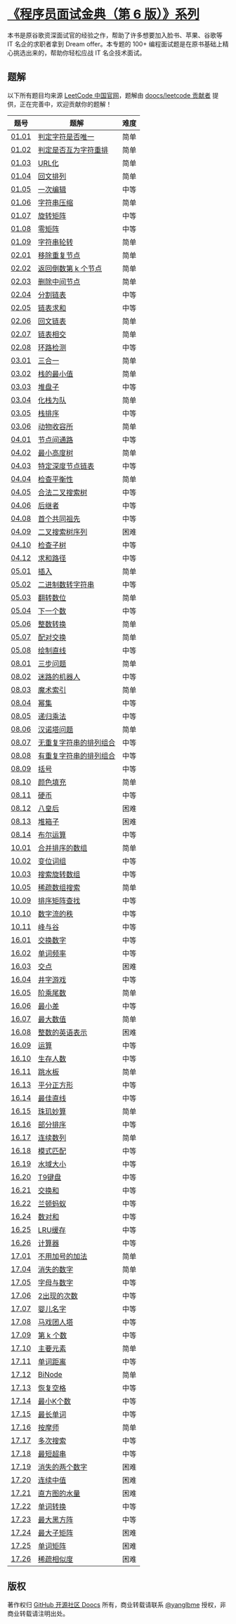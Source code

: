 # [《程序员面试金典（第 6 版）》系列](https://leetcode-cn.com/problemset/lcci/)
本书是原谷歌资深面试官的经验之作，帮助了许多想要加入脸书、苹果、谷歌等 IT 名企的求职者拿到 Dream offer。本专题的 100+ 编程面试题是在原书基础上精心挑选出来的，帮助你轻松应战 IT 名企技术面试。

## 题解
以下所有题目均来源 [LeetCode 中国官网](https://leetcode-cn.com/problemset/lcci/)，题解由 [doocs/leetcode 贡献者](https://github.com/doocs/leetcode/graphs/contributors) 提供，正在完善中，欢迎贡献你的题解！

|  题号  |  题解  |  难度  |
| --- | --- | --- |
|  [01.01](https://leetcode-cn.com/problems/is-unique-lcci)  |  [判定字符是否唯一](/lcci/%E9%9D%A2%E8%AF%95%E9%A2%98%2001.01.%20%E5%88%A4%E5%AE%9A%E5%AD%97%E7%AC%A6%E6%98%AF%E5%90%A6%E5%94%AF%E4%B8%80/README.md)  |  简单  |
|  [01.02](https://leetcode-cn.com/problems/check-permutation-lcci)  |  [判定是否互为字符重排](/lcci/%E9%9D%A2%E8%AF%95%E9%A2%98%2001.02.%20%E5%88%A4%E5%AE%9A%E6%98%AF%E5%90%A6%E4%BA%92%E4%B8%BA%E5%AD%97%E7%AC%A6%E9%87%8D%E6%8E%92/README.md)  |  简单  |
|  [01.03](https://leetcode-cn.com/problems/string-to-url-lcci)  |  [URL化](/lcci/%E9%9D%A2%E8%AF%95%E9%A2%98%2001.03.%20URL%E5%8C%96/README.md)  |  简单  |
|  [01.04](https://leetcode-cn.com/problems/palindrome-permutation-lcci)  |  [回文排列](/lcci/%E9%9D%A2%E8%AF%95%E9%A2%98%2001.04.%20%E5%9B%9E%E6%96%87%E6%8E%92%E5%88%97/README.md)  |  简单  |
|  [01.05](https://leetcode-cn.com/problems/one-away-lcci)  |  [一次编辑](/lcci/%E9%9D%A2%E8%AF%95%E9%A2%98%2001.05.%20%E4%B8%80%E6%AC%A1%E7%BC%96%E8%BE%91/README.md)  |  中等  |
|  [01.06](https://leetcode-cn.com/problems/compress-string-lcci)  |  [字符串压缩](/lcci/%E9%9D%A2%E8%AF%95%E9%A2%98%2001.06.%20%E5%AD%97%E7%AC%A6%E4%B8%B2%E5%8E%8B%E7%BC%A9/README.md)  |  简单  |
|  [01.07](https://leetcode-cn.com/problems/rotate-matrix-lcci)  |  [旋转矩阵](/lcci/%E9%9D%A2%E8%AF%95%E9%A2%98%2001.07.%20%E6%97%8B%E8%BD%AC%E7%9F%A9%E9%98%B5/README.md)  |  中等  |
|  [01.08](https://leetcode-cn.com/problems/zero-matrix-lcci)  |  [零矩阵](/lcci/%E9%9D%A2%E8%AF%95%E9%A2%98%2001.08.%20%E9%9B%B6%E7%9F%A9%E9%98%B5/README.md)  |  中等  |
|  [01.09](https://leetcode-cn.com/problems/string-rotation-lcci)  |  [字符串轮转](/lcci/%E9%9D%A2%E8%AF%95%E9%A2%98%2001.09.%20%E5%AD%97%E7%AC%A6%E4%B8%B2%E8%BD%AE%E8%BD%AC/README.md)  |  简单  |
|  [02.01](https://leetcode-cn.com/problems/remove-duplicate-node-lcci)  |  [移除重复节点](/lcci/%E9%9D%A2%E8%AF%95%E9%A2%98%2002.01.%20%E7%A7%BB%E9%99%A4%E9%87%8D%E5%A4%8D%E8%8A%82%E7%82%B9/README.md)  |  简单  |
|  [02.02](https://leetcode-cn.com/problems/kth-node-from-end-of-list-lcci)  |  [返回倒数第 k 个节点](/lcci/%E9%9D%A2%E8%AF%95%E9%A2%98%2002.02.%20%E8%BF%94%E5%9B%9E%E5%80%92%E6%95%B0%E7%AC%AC%20k%20%E4%B8%AA%E8%8A%82%E7%82%B9/README.md)  |  简单  |
|  [02.03](https://leetcode-cn.com/problems/delete-middle-node-lcci)  |  [删除中间节点](/lcci/%E9%9D%A2%E8%AF%95%E9%A2%98%2002.03.%20%E5%88%A0%E9%99%A4%E4%B8%AD%E9%97%B4%E8%8A%82%E7%82%B9/README.md)  |  简单  |
|  [02.04](https://leetcode-cn.com/problems/partition-list-lcci)  |  [分割链表](/lcci/%E9%9D%A2%E8%AF%95%E9%A2%98%2002.04.%20%E5%88%86%E5%89%B2%E9%93%BE%E8%A1%A8/README.md)  |  中等  |
|  [02.05](https://leetcode-cn.com/problems/sum-lists-lcci)  |  [链表求和](/lcci/%E9%9D%A2%E8%AF%95%E9%A2%98%2002.05.%20%E9%93%BE%E8%A1%A8%E6%B1%82%E5%92%8C/README.md)  |  中等  |
|  [02.06](https://leetcode-cn.com/problems/palindrome-linked-list-lcci)  |  [回文链表](/lcci/%E9%9D%A2%E8%AF%95%E9%A2%98%2002.06.%20%E5%9B%9E%E6%96%87%E9%93%BE%E8%A1%A8/README.md)  |  简单  |
|  [02.07](https://leetcode-cn.com/problems/intersection-of-two-linked-lists-lcci)  |  [链表相交](/lcci/%E9%9D%A2%E8%AF%95%E9%A2%98%2002.07.%20%E9%93%BE%E8%A1%A8%E7%9B%B8%E4%BA%A4/README.md)  |  简单  |
|  [02.08](https://leetcode-cn.com/problems/linked-list-cycle-lcci)  |  [环路检测](/lcci/%E9%9D%A2%E8%AF%95%E9%A2%98%2002.08.%20%E7%8E%AF%E8%B7%AF%E6%A3%80%E6%B5%8B/README.md)  |  中等  |
|  [03.01](https://leetcode-cn.com/problems/three-in-one-lcci)  |  [三合一](/lcci/%E9%9D%A2%E8%AF%95%E9%A2%98%2003.01.%20%E4%B8%89%E5%90%88%E4%B8%80/README.md)  |  简单  |
|  [03.02](https://leetcode-cn.com/problems/min-stack-lcci)  |  [栈的最小值](/lcci/%E9%9D%A2%E8%AF%95%E9%A2%98%2003.02.%20%E6%A0%88%E7%9A%84%E6%9C%80%E5%B0%8F%E5%80%BC/README.md)  |  简单  |
|  [03.03](https://leetcode-cn.com/problems/stack-of-plates-lcci)  |  [堆盘子](/lcci/%E9%9D%A2%E8%AF%95%E9%A2%98%2003.03.%20%E5%A0%86%E7%9B%98%E5%AD%90/README.md)  |  中等  |
|  [03.04](https://leetcode-cn.com/problems/implement-queue-using-stacks-lcci)  |  [化栈为队](/lcci/%E9%9D%A2%E8%AF%95%E9%A2%98%2003.04.%20%E5%8C%96%E6%A0%88%E4%B8%BA%E9%98%9F/README.md)  |  简单  |
|  [03.05](https://leetcode-cn.com/problems/sort-of-stacks-lcci)  |  [栈排序](/lcci/%E9%9D%A2%E8%AF%95%E9%A2%98%2003.05.%20%E6%A0%88%E6%8E%92%E5%BA%8F/README.md)  |  中等  |
|  [03.06](https://leetcode-cn.com/problems/animal-shelter-lcci)  |  [动物收容所](/lcci/%E9%9D%A2%E8%AF%95%E9%A2%98%2003.06.%20%E5%8A%A8%E7%89%A9%E6%94%B6%E5%AE%B9%E6%89%80/README.md)  |  简单  |
|  [04.01](https://leetcode-cn.com/problems/route-between-nodes-lcci)  |  [节点间通路](/lcci/%E9%9D%A2%E8%AF%95%E9%A2%98%2004.01.%20%E8%8A%82%E7%82%B9%E9%97%B4%E9%80%9A%E8%B7%AF/README.md)  |  中等  |
|  [04.02](https://leetcode-cn.com/problems/minimum-height-tree-lcci)  |  [最小高度树](/lcci/%E9%9D%A2%E8%AF%95%E9%A2%98%2004.02.%20%E6%9C%80%E5%B0%8F%E9%AB%98%E5%BA%A6%E6%A0%91/README.md)  |  简单  |
|  [04.03](https://leetcode-cn.com/problems/list-of-depth-lcci)  |  [特定深度节点链表](/lcci/%E9%9D%A2%E8%AF%95%E9%A2%98%2004.03.%20%E7%89%B9%E5%AE%9A%E6%B7%B1%E5%BA%A6%E8%8A%82%E7%82%B9%E9%93%BE%E8%A1%A8/README.md)  |  中等  |
|  [04.04](https://leetcode-cn.com/problems/check-balance-lcci)  |  [检查平衡性](/lcci/%E9%9D%A2%E8%AF%95%E9%A2%98%2004.04.%20%E6%A3%80%E6%9F%A5%E5%B9%B3%E8%A1%A1%E6%80%A7/README.md)  |  简单  |
|  [04.05](https://leetcode-cn.com/problems/legal-binary-search-tree-lcci)  |  [合法二叉搜索树](/lcci/%E9%9D%A2%E8%AF%95%E9%A2%98%2004.05.%20%E5%90%88%E6%B3%95%E4%BA%8C%E5%8F%89%E6%90%9C%E7%B4%A2%E6%A0%91/README.md)  |  中等  |
|  [04.06](https://leetcode-cn.com/problems/successor-lcci)  |  [后继者](/lcci/%E9%9D%A2%E8%AF%95%E9%A2%98%2004.06.%20%E5%90%8E%E7%BB%A7%E8%80%85/README.md)  |  中等  |
|  [04.08](https://leetcode-cn.com/problems/first-common-ancestor-lcci)  |  [首个共同祖先](/lcci/%E9%9D%A2%E8%AF%95%E9%A2%98%2004.08.%20%E9%A6%96%E4%B8%AA%E5%85%B1%E5%90%8C%E7%A5%96%E5%85%88/README.md)  |  中等  |
|  [04.09](https://leetcode-cn.com/problems/bst-sequences-lcci)  |  [二叉搜索树序列](/lcci/%E9%9D%A2%E8%AF%95%E9%A2%98%2004.09.%20%E4%BA%8C%E5%8F%89%E6%90%9C%E7%B4%A2%E6%A0%91%E5%BA%8F%E5%88%97/README.md)  |  困难  |
|  [04.10](https://leetcode-cn.com/problems/check-subtree-lcci)  |  [检查子树](/lcci/%E9%9D%A2%E8%AF%95%E9%A2%98%2004.10.%20%E6%A3%80%E6%9F%A5%E5%AD%90%E6%A0%91/README.md)  |  中等  |
|  [04.12](https://leetcode-cn.com/problems/paths-with-sum-lcci)  |  [求和路径](/lcci/%E9%9D%A2%E8%AF%95%E9%A2%98%2004.12.%20%E6%B1%82%E5%92%8C%E8%B7%AF%E5%BE%84/README.md)  |  中等  |
|  [05.01](https://leetcode-cn.com/problems/insert-into-bits-lcci)  |  [插入](/lcci/%E9%9D%A2%E8%AF%95%E9%A2%98%2005.01.%20%E6%8F%92%E5%85%A5/README.md)  |  简单  |
|  [05.02](https://leetcode-cn.com/problems/bianry-number-to-string-lcci)  |  [二进制数转字符串](/lcci/%E9%9D%A2%E8%AF%95%E9%A2%98%2005.02.%20%E4%BA%8C%E8%BF%9B%E5%88%B6%E6%95%B0%E8%BD%AC%E5%AD%97%E7%AC%A6%E4%B8%B2/README.md)  |  中等  |
|  [05.03](https://leetcode-cn.com/problems/reverse-bits-lcci)  |  [翻转数位](/lcci/%E9%9D%A2%E8%AF%95%E9%A2%98%2005.03.%20%E7%BF%BB%E8%BD%AC%E6%95%B0%E4%BD%8D/README.md)  |  简单  |
|  [05.04](https://leetcode-cn.com/problems/closed-number-lcci)  |  [下一个数](/lcci/%E9%9D%A2%E8%AF%95%E9%A2%98%2005.04.%20%E4%B8%8B%E4%B8%80%E4%B8%AA%E6%95%B0/README.md)  |  中等  |
|  [05.06](https://leetcode-cn.com/problems/convert-integer-lcci)  |  [整数转换](/lcci/%E9%9D%A2%E8%AF%95%E9%A2%98%2005.06.%20%E6%95%B4%E6%95%B0%E8%BD%AC%E6%8D%A2/README.md)  |  简单  |
|  [05.07](https://leetcode-cn.com/problems/exchange-lcci)  |  [配对交换](/lcci/%E9%9D%A2%E8%AF%95%E9%A2%98%2005.07.%20%E9%85%8D%E5%AF%B9%E4%BA%A4%E6%8D%A2/README.md)  |  简单  |
|  [05.08](https://leetcode-cn.com/problems/draw-line-lcci)  |  [绘制直线](/lcci/%E9%9D%A2%E8%AF%95%E9%A2%98%2005.08.%20%E7%BB%98%E5%88%B6%E7%9B%B4%E7%BA%BF/README.md)  |  中等  |
|  [08.01](https://leetcode-cn.com/problems/three-steps-problem-lcci)  |  [三步问题](/lcci/%E9%9D%A2%E8%AF%95%E9%A2%98%2008.01.%20%E4%B8%89%E6%AD%A5%E9%97%AE%E9%A2%98/README.md)  |  简单  |
|  [08.02](https://leetcode-cn.com/problems/robot-in-a-grid-lcci)  |  [迷路的机器人](/lcci/%E9%9D%A2%E8%AF%95%E9%A2%98%2008.02.%20%E8%BF%B7%E8%B7%AF%E7%9A%84%E6%9C%BA%E5%99%A8%E4%BA%BA/README.md)  |  中等  |
|  [08.03](https://leetcode-cn.com/problems/magic-index-lcci)  |  [魔术索引](/lcci/%E9%9D%A2%E8%AF%95%E9%A2%98%2008.03.%20%E9%AD%94%E6%9C%AF%E7%B4%A2%E5%BC%95/README.md)  |  简单  |
|  [08.04](https://leetcode-cn.com/problems/power-set-lcci)  |  [幂集](/lcci/%E9%9D%A2%E8%AF%95%E9%A2%98%2008.04.%20%E5%B9%82%E9%9B%86/README.md)  |  中等  |
|  [08.05](https://leetcode-cn.com/problems/recursive-mulitply-lcci)  |  [递归乘法](/lcci/%E9%9D%A2%E8%AF%95%E9%A2%98%2008.05.%20%E9%80%92%E5%BD%92%E4%B9%98%E6%B3%95/README.md)  |  中等  |
|  [08.06](https://leetcode-cn.com/problems/hanota-lcci)  |  [汉诺塔问题](/lcci/%E9%9D%A2%E8%AF%95%E9%A2%98%2008.06.%20%E6%B1%89%E8%AF%BA%E5%A1%94%E9%97%AE%E9%A2%98/README.md)  |  简单  |
|  [08.07](https://leetcode-cn.com/problems/permutation-i-lcci)  |  [无重复字符串的排列组合](/lcci/%E9%9D%A2%E8%AF%95%E9%A2%98%2008.07.%20%E6%97%A0%E9%87%8D%E5%A4%8D%E5%AD%97%E7%AC%A6%E4%B8%B2%E7%9A%84%E6%8E%92%E5%88%97%E7%BB%84%E5%90%88/README.md)  |  中等  |
|  [08.08](https://leetcode-cn.com/problems/permutation-ii-lcci)  |  [有重复字符串的排列组合](/lcci/%E9%9D%A2%E8%AF%95%E9%A2%98%2008.08.%20%E6%9C%89%E9%87%8D%E5%A4%8D%E5%AD%97%E7%AC%A6%E4%B8%B2%E7%9A%84%E6%8E%92%E5%88%97%E7%BB%84%E5%90%88/README.md)  |  中等  |
|  [08.09](https://leetcode-cn.com/problems/bracket-lcci)  |  [括号](/lcci/%E9%9D%A2%E8%AF%95%E9%A2%98%2008.09.%20%E6%8B%AC%E5%8F%B7/README.md)  |  中等  |
|  [08.10](https://leetcode-cn.com/problems/color-fill-lcci)  |  [颜色填充](/lcci/%E9%9D%A2%E8%AF%95%E9%A2%98%2008.10.%20%E9%A2%9C%E8%89%B2%E5%A1%AB%E5%85%85/README.md)  |  简单  |
|  [08.11](https://leetcode-cn.com/problems/coin-lcci)  |  [硬币](/lcci/%E9%9D%A2%E8%AF%95%E9%A2%98%2008.11.%20%E7%A1%AC%E5%B8%81/README.md)  |  中等  |
|  [08.12](https://leetcode-cn.com/problems/eight-queens-lcci)  |  [八皇后](/lcci/%E9%9D%A2%E8%AF%95%E9%A2%98%2008.12.%20%E5%85%AB%E7%9A%87%E5%90%8E/README.md)  |  困难  |
|  [08.13](https://leetcode-cn.com/problems/pile-box-lcci)  |  [堆箱子](/lcci/%E9%9D%A2%E8%AF%95%E9%A2%98%2008.13.%20%E5%A0%86%E7%AE%B1%E5%AD%90/README.md)  |  困难  |
|  [08.14](https://leetcode-cn.com/problems/boolean-evaluation-lcci)  |  [布尔运算](/lcci/%E9%9D%A2%E8%AF%95%E9%A2%98%2008.14.%20%E5%B8%83%E5%B0%94%E8%BF%90%E7%AE%97/README.md)  |  中等  |
|  [10.01](https://leetcode-cn.com/problems/sorted-merge-lcci)  |  [合并排序的数组](/lcci/%E9%9D%A2%E8%AF%95%E9%A2%98%2010.01.%20%E5%90%88%E5%B9%B6%E6%8E%92%E5%BA%8F%E7%9A%84%E6%95%B0%E7%BB%84/README.md)  |  简单  |
|  [10.02](https://leetcode-cn.com/problems/group-anagrams-lcci)  |  [变位词组](/lcci/%E9%9D%A2%E8%AF%95%E9%A2%98%2010.02.%20%E5%8F%98%E4%BD%8D%E8%AF%8D%E7%BB%84/README.md)  |  中等  |
|  [10.03](https://leetcode-cn.com/problems/search-rotate-array-lcci)  |  [搜索旋转数组](/lcci/%E9%9D%A2%E8%AF%95%E9%A2%98%2010.03.%20%E6%90%9C%E7%B4%A2%E6%97%8B%E8%BD%AC%E6%95%B0%E7%BB%84/README.md)  |  中等  |
|  [10.05](https://leetcode-cn.com/problems/sparse-array-search-lcci)  |  [稀疏数组搜索](/lcci/%E9%9D%A2%E8%AF%95%E9%A2%98%2010.05.%20%E7%A8%80%E7%96%8F%E6%95%B0%E7%BB%84%E6%90%9C%E7%B4%A2/README.md)  |  简单  |
|  [10.09](https://leetcode-cn.com/problems/sorted-matrix-search-lcci)  |  [排序矩阵查找](/lcci/%E9%9D%A2%E8%AF%95%E9%A2%98%2010.09.%20%E6%8E%92%E5%BA%8F%E7%9F%A9%E9%98%B5%E6%9F%A5%E6%89%BE/README.md)  |  中等  |
|  [10.10](https://leetcode-cn.com/problems/rank-from-stream-lcci)  |  [数字流的秩](/lcci/%E9%9D%A2%E8%AF%95%E9%A2%98%2010.10.%20%E6%95%B0%E5%AD%97%E6%B5%81%E7%9A%84%E7%A7%A9/README.md)  |  中等  |
|  [10.11](https://leetcode-cn.com/problems/peaks-and-valleys-lcci)  |  [峰与谷](/lcci/%E9%9D%A2%E8%AF%95%E9%A2%98%2010.11.%20%E5%B3%B0%E4%B8%8E%E8%B0%B7/README.md)  |  中等  |
|  [16.01](https://leetcode-cn.com/problems/swap-numbers-lcci)  |  [交换数字](/lcci/%E9%9D%A2%E8%AF%95%E9%A2%98%2016.01.%20%E4%BA%A4%E6%8D%A2%E6%95%B0%E5%AD%97/README.md)  |  中等  |
|  [16.02](https://leetcode-cn.com/problems/words-frequency-lcci)  |  [单词频率](/lcci/%E9%9D%A2%E8%AF%95%E9%A2%98%2016.02.%20%E5%8D%95%E8%AF%8D%E9%A2%91%E7%8E%87/README.md)  |  中等  |
|  [16.03](https://leetcode-cn.com/problems/intersection-lcci)  |  [交点](/lcci/%E9%9D%A2%E8%AF%95%E9%A2%98%2016.03.%20%E4%BA%A4%E7%82%B9/README.md)  |  困难  |
|  [16.04](https://leetcode-cn.com/problems/tic-tac-toe-lcci)  |  [井字游戏](/lcci/%E9%9D%A2%E8%AF%95%E9%A2%98%2016.04.%20%E4%BA%95%E5%AD%97%E6%B8%B8%E6%88%8F/README.md)  |  中等  |
|  [16.05](https://leetcode-cn.com/problems/factorial-zeros-lcci)  |  [阶乘尾数](/lcci/%E9%9D%A2%E8%AF%95%E9%A2%98%2016.05.%20%E9%98%B6%E4%B9%98%E5%B0%BE%E6%95%B0/README.md)  |  简单  |
|  [16.06](https://leetcode-cn.com/problems/smallest-difference-lcci)  |  [最小差](/lcci/%E9%9D%A2%E8%AF%95%E9%A2%98%2016.06.%20%E6%9C%80%E5%B0%8F%E5%B7%AE/README.md)  |  中等  |
|  [16.07](https://leetcode-cn.com/problems/maximum-lcci)  |  [最大数值](/lcci/%E9%9D%A2%E8%AF%95%E9%A2%98%2016.07.%20%E6%9C%80%E5%A4%A7%E6%95%B0%E5%80%BC/README.md)  |  简单  |
|  [16.08](https://leetcode-cn.com/problems/english-int-lcci)  |  [整数的英语表示](/lcci/%E9%9D%A2%E8%AF%95%E9%A2%98%2016.08.%20%E6%95%B4%E6%95%B0%E7%9A%84%E8%8B%B1%E8%AF%AD%E8%A1%A8%E7%A4%BA/README.md)  |  困难  |
|  [16.09](https://leetcode-cn.com/problems/operations-lcci)  |  [运算](/lcci/%E9%9D%A2%E8%AF%95%E9%A2%98%2016.09.%20%E8%BF%90%E7%AE%97/README.md)  |  中等  |
|  [16.10](https://leetcode-cn.com/problems/living-people-lcci)  |  [生存人数](/lcci/%E9%9D%A2%E8%AF%95%E9%A2%98%2016.10.%20%E7%94%9F%E5%AD%98%E4%BA%BA%E6%95%B0/README.md)  |  中等  |
|  [16.11](https://leetcode-cn.com/problems/diving-board-lcci)  |  [跳水板](/lcci/%E9%9D%A2%E8%AF%95%E9%A2%98%2016.11.%20%E8%B7%B3%E6%B0%B4%E6%9D%BF/README.md)  |  简单  |
|  [16.13](https://leetcode-cn.com/problems/bisect-squares-lcci)  |  [平分正方形](/lcci/%E9%9D%A2%E8%AF%95%E9%A2%98%2016.13.%20%E5%B9%B3%E5%88%86%E6%AD%A3%E6%96%B9%E5%BD%A2/README.md)  |  中等  |
|  [16.14](https://leetcode-cn.com/problems/best-line-lcci)  |  [最佳直线](/lcci/%E9%9D%A2%E8%AF%95%E9%A2%98%2016.14.%20%E6%9C%80%E4%BD%B3%E7%9B%B4%E7%BA%BF/README.md)  |  中等  |
|  [16.15](https://leetcode-cn.com/problems/master-mind-lcci)  |  [珠玑妙算](/lcci/%E9%9D%A2%E8%AF%95%E9%A2%98%2016.15.%20%E7%8F%A0%E7%8E%91%E5%A6%99%E7%AE%97/README.md)  |  简单  |
|  [16.16](https://leetcode-cn.com/problems/sub-sort-lcci)  |  [部分排序](/lcci/%E9%9D%A2%E8%AF%95%E9%A2%98%2016.16.%20%E9%83%A8%E5%88%86%E6%8E%92%E5%BA%8F/README.md)  |  中等  |
|  [16.17](https://leetcode-cn.com/problems/contiguous-sequence-lcci)  |  [连续数列](/lcci/%E9%9D%A2%E8%AF%95%E9%A2%98%2016.17.%20%E8%BF%9E%E7%BB%AD%E6%95%B0%E5%88%97/README.md)  |  简单  |
|  [16.18](https://leetcode-cn.com/problems/pattern-matching-lcci)  |  [模式匹配](/lcci/%E9%9D%A2%E8%AF%95%E9%A2%98%2016.18.%20%E6%A8%A1%E5%BC%8F%E5%8C%B9%E9%85%8D/README.md)  |  中等  |
|  [16.19](https://leetcode-cn.com/problems/pond-sizes-lcci)  |  [水域大小](/lcci/%E9%9D%A2%E8%AF%95%E9%A2%98%2016.19.%20%E6%B0%B4%E5%9F%9F%E5%A4%A7%E5%B0%8F/README.md)  |  中等  |
|  [16.20](https://leetcode-cn.com/problems/t9-lcci)  |  [T9键盘](/lcci/%E9%9D%A2%E8%AF%95%E9%A2%98%2016.20.%20T9%E9%94%AE%E7%9B%98/README.md)  |  中等  |
|  [16.21](https://leetcode-cn.com/problems/sum-swap-lcci)  |  [交换和](/lcci/%E9%9D%A2%E8%AF%95%E9%A2%98%2016.21.%20%E4%BA%A4%E6%8D%A2%E5%92%8C/README.md)  |  中等  |
|  [16.22](https://leetcode-cn.com/problems/langtons-ant-lcci)  |  [兰顿蚂蚁](/lcci/%E9%9D%A2%E8%AF%95%E9%A2%98%2016.22.%20%E5%85%B0%E9%A1%BF%E8%9A%82%E8%9A%81/README.md)  |  中等  |
|  [16.24](https://leetcode-cn.com/problems/pairs-with-sum-lcci)  |  [数对和](/lcci/%E9%9D%A2%E8%AF%95%E9%A2%98%2016.24.%20%E6%95%B0%E5%AF%B9%E5%92%8C/README.md)  |  中等  |
|  [16.25](https://leetcode-cn.com/problems/lru-cache-lcci)  |  [LRU缓存](/lcci/%E9%9D%A2%E8%AF%95%E9%A2%98%2016.25.%20LRU%E7%BC%93%E5%AD%98/README.md)  |  中等  |
|  [16.26](https://leetcode-cn.com/problems/calculator-lcci)  |  [计算器](/lcci/%E9%9D%A2%E8%AF%95%E9%A2%98%2016.26.%20%E8%AE%A1%E7%AE%97%E5%99%A8/README.md)  |  中等  |
|  [17.01](https://leetcode-cn.com/problems/add-without-plus-lcci)  |  [不用加号的加法](/lcci/%E9%9D%A2%E8%AF%95%E9%A2%98%2017.01.%20%E4%B8%8D%E7%94%A8%E5%8A%A0%E5%8F%B7%E7%9A%84%E5%8A%A0%E6%B3%95/README.md)  |  简单  |
|  [17.04](https://leetcode-cn.com/problems/missing-number-lcci)  |  [消失的数字](/lcci/%E9%9D%A2%E8%AF%95%E9%A2%98%2017.04.%20%E6%B6%88%E5%A4%B1%E7%9A%84%E6%95%B0%E5%AD%97/README.md)  |  简单  |
|  [17.05](https://leetcode-cn.com/problems/find-longest-subarray-lcci)  |  [ 字母与数字](/lcci/%E9%9D%A2%E8%AF%95%E9%A2%98%2017.05.%20%20%E5%AD%97%E6%AF%8D%E4%B8%8E%E6%95%B0%E5%AD%97/README.md)  |  中等  |
|  [17.06](https://leetcode-cn.com/problems/number-of-2s-in-range-lcci)  |  [2出现的次数](/lcci/%E9%9D%A2%E8%AF%95%E9%A2%98%2017.06.%202%E5%87%BA%E7%8E%B0%E7%9A%84%E6%AC%A1%E6%95%B0/README.md)  |  中等  |
|  [17.07](https://leetcode-cn.com/problems/baby-names-lcci)  |  [婴儿名字](/lcci/%E9%9D%A2%E8%AF%95%E9%A2%98%2017.07.%20%E5%A9%B4%E5%84%BF%E5%90%8D%E5%AD%97/README.md)  |  中等  |
|  [17.08](https://leetcode-cn.com/problems/circus-tower-lcci)  |  [马戏团人塔](/lcci/%E9%9D%A2%E8%AF%95%E9%A2%98%2017.08.%20%E9%A9%AC%E6%88%8F%E5%9B%A2%E4%BA%BA%E5%A1%94/README.md)  |  中等  |
|  [17.09](https://leetcode-cn.com/problems/get-kth-magic-number-lcci)  |  [第 k 个数](/lcci/%E9%9D%A2%E8%AF%95%E9%A2%98%2017.09.%20%E7%AC%AC%20k%20%E4%B8%AA%E6%95%B0/README.md)  |  中等  |
|  [17.10](https://leetcode-cn.com/problems/find-majority-element-lcci)  |  [主要元素](/lcci/%E9%9D%A2%E8%AF%95%E9%A2%98%2017.10.%20%E4%B8%BB%E8%A6%81%E5%85%83%E7%B4%A0/README.md)  |  简单  |
|  [17.11](https://leetcode-cn.com/problems/find-closest-lcci)  |  [单词距离](/lcci/%E9%9D%A2%E8%AF%95%E9%A2%98%2017.11.%20%E5%8D%95%E8%AF%8D%E8%B7%9D%E7%A6%BB/README.md)  |  中等  |
|  [17.12](https://leetcode-cn.com/problems/binode-lcci)  |  [BiNode](/lcci/%E9%9D%A2%E8%AF%95%E9%A2%98%2017.12.%20BiNode/README.md)  |  简单  |
|  [17.13](https://leetcode-cn.com/problems/re-space-lcci)  |  [恢复空格](/lcci/%E9%9D%A2%E8%AF%95%E9%A2%98%2017.13.%20%E6%81%A2%E5%A4%8D%E7%A9%BA%E6%A0%BC/README.md)  |  中等  |
|  [17.14](https://leetcode-cn.com/problems/smallest-k-lcci)  |  [最小K个数](/lcci/%E9%9D%A2%E8%AF%95%E9%A2%98%2017.14.%20%E6%9C%80%E5%B0%8FK%E4%B8%AA%E6%95%B0/README.md)  |  中等  |
|  [17.15](https://leetcode-cn.com/problems/longest-word-lcci)  |  [最长单词](/lcci/%E9%9D%A2%E8%AF%95%E9%A2%98%2017.15.%20%E6%9C%80%E9%95%BF%E5%8D%95%E8%AF%8D/README.md)  |  中等  |
|  [17.16](https://leetcode-cn.com/problems/the-masseuse-lcci)  |  [按摩师](/lcci/%E9%9D%A2%E8%AF%95%E9%A2%98%2017.16.%20%E6%8C%89%E6%91%A9%E5%B8%88/README.md)  |  简单  |
|  [17.17](https://leetcode-cn.com/problems/multi-search-lcci)  |  [多次搜索](/lcci/%E9%9D%A2%E8%AF%95%E9%A2%98%2017.17.%20%E5%A4%9A%E6%AC%A1%E6%90%9C%E7%B4%A2/README.md)  |  中等  |
|  [17.18](https://leetcode-cn.com/problems/shortest-supersequence-lcci)  |  [最短超串](/lcci/%E9%9D%A2%E8%AF%95%E9%A2%98%2017.18.%20%E6%9C%80%E7%9F%AD%E8%B6%85%E4%B8%B2/README.md)  |  中等  |
|  [17.19](https://leetcode-cn.com/problems/missing-two-lcci)  |  [消失的两个数字](/lcci/%E9%9D%A2%E8%AF%95%E9%A2%98%2017.19.%20%E6%B6%88%E5%A4%B1%E7%9A%84%E4%B8%A4%E4%B8%AA%E6%95%B0%E5%AD%97/README.md)  |  困难  |
|  [17.20](https://leetcode-cn.com/problems/continuous-median-lcci)  |  [连续中值](/lcci/%E9%9D%A2%E8%AF%95%E9%A2%98%2017.20.%20%E8%BF%9E%E7%BB%AD%E4%B8%AD%E5%80%BC/README.md)  |  困难  |
|  [17.21](https://leetcode-cn.com/problems/volume-of-histogram-lcci)  |  [直方图的水量](/lcci/%E9%9D%A2%E8%AF%95%E9%A2%98%2017.21.%20%E7%9B%B4%E6%96%B9%E5%9B%BE%E7%9A%84%E6%B0%B4%E9%87%8F/README.md)  |  困难  |
|  [17.22](https://leetcode-cn.com/problems/word-transformer-lcci)  |  [单词转换](/lcci/%E9%9D%A2%E8%AF%95%E9%A2%98%2017.22.%20%E5%8D%95%E8%AF%8D%E8%BD%AC%E6%8D%A2/README.md)  |  中等  |
|  [17.23](https://leetcode-cn.com/problems/max-black-square-lcci)  |  [最大黑方阵](/lcci/%E9%9D%A2%E8%AF%95%E9%A2%98%2017.23.%20%E6%9C%80%E5%A4%A7%E9%BB%91%E6%96%B9%E9%98%B5/README.md)  |  中等  |
|  [17.24](https://leetcode-cn.com/problems/max-submatrix-lcci)  |  [最大子矩阵](/lcci/%E9%9D%A2%E8%AF%95%E9%A2%98%2017.24.%20%E6%9C%80%E5%A4%A7%E5%AD%90%E7%9F%A9%E9%98%B5/README.md)  |  困难  |
|  [17.25](https://leetcode-cn.com/problems/word-rectangle-lcci)  |  [单词矩阵](/lcci/%E9%9D%A2%E8%AF%95%E9%A2%98%2017.25.%20%E5%8D%95%E8%AF%8D%E7%9F%A9%E9%98%B5/README.md)  |  困难  |
|  [17.26](https://leetcode-cn.com/problems/sparse-similarity-lcci)  |  [稀疏相似度](/lcci/%E9%9D%A2%E8%AF%95%E9%A2%98%2017.26.%20%E7%A8%80%E7%96%8F%E7%9B%B8%E4%BC%BC%E5%BA%A6/README.md)  |  困难  |


## 版权
著作权归 [GitHub 开源社区 Doocs](https://github.com/doocs) 所有，商业转载请联系 [@yanglbme](mailto:contact@yanglibin.info) 授权，非商业转载请注明出处。